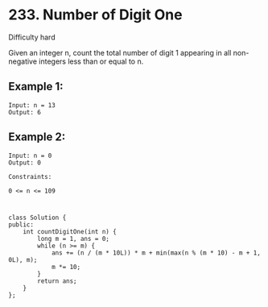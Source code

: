 # 233. Number of Digit One
Difficulty hard

Given an integer n, count the total number of digit 1 appearing in all non-negative integers less than or equal to n.


## Example 1:
```
Input: n = 13
Output: 6
```


## Example 2:
```
Input: n = 0
Output: 0
```


```
Constraints:

0 <= n <= 109
```


#
```
class Solution {
public:
    int countDigitOne(int n) {
        long m = 1, ans = 0;
        while (n >= m) {
            ans += (n / (m * 10L)) * m + min(max(n % (m * 10) - m + 1, 0L), m);
            m *= 10;
        }
        return ans;
    }
};
```